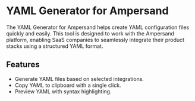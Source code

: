 # YAML Generator for Ampersand

The YAML Generator for Ampersand helps create YAML configuration files quickly and easily. This tool is designed to work with the Ampersand platform, enabling SaaS companies to seamlessly integrate their product stacks using a structured YAML format.

## Features

- Generate YAML files based on selected integrations.
- Copy YAML to clipboard with a single click.
- Preview YAML with syntax highlighting.
